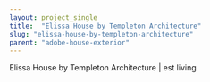```yaml
---
layout: project_single
title:  "Elissa House by Templeton Architecture"
slug: "elissa-house-by-templeton-architecture"
parent: "adobe-house-exterior"
---
```

Elissa House by Templeton Architecture | est living